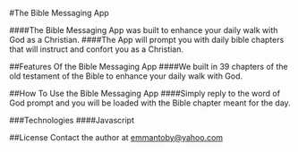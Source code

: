 #The Bible Messaging App

####The Bible Messaging App was built to enhance your daily walk with God as a Christian.
####The App will prompt you with daily bible chapters that will instruct and confort you as a Christian.

##Features Of the Bible Messaging App
####We built in 39 chapters of the old testament of the Bible to enhance your daily walk with God.

##How To Use the Bible Messaging App
####Simply reply to the word of God prompt and you will be loaded with the Bible chapter meant for the day.

###Technologies
####Javascript

##License
Contact the author at emmantoby@yahoo.com
